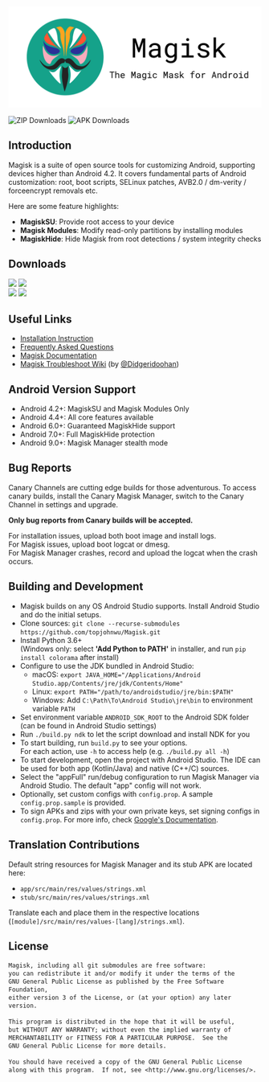 ![](docs/images/logo.png)

![ZIP Downloads](https://img.shields.io/badge/dynamic/json?color=blue&label=ZIP%20Downloads&query=magisk&url=https%3A%2F%2Fraw.githubusercontent.com%2Ftopjohnwu%2Fmagisk_files%2Fcount%2Fcount.json&cacheSeconds=1800)
![APK Downloads](https://img.shields.io/badge/dynamic/json?color=green&label=APK%20Downloads&query=manager&url=https%3A%2F%2Fraw.githubusercontent.com%2Ftopjohnwu%2Fmagisk_files%2Fcount%2Fcount.json&cacheSeconds=1800)

## Introduction

Magisk is a suite of open source tools for customizing Android, supporting devices higher than Android 4.2. It covers fundamental parts of Android customization: root, boot scripts, SELinux patches, AVB2.0 / dm-verity / forceencrypt removals etc.

Here are some feature highlights:

- **MagiskSU**: Provide root access to your device
- **Magisk Modules**: Modify read-only partitions by installing modules
- **MagiskHide**: Hide Magisk from root detections / system integrity checks

## Downloads

[![](https://img.shields.io/badge/Magisk%20Manager-v8.0.7-green)](https://github.com/topjohnwu/Magisk/releases/download/manager-v8.0.7/MagiskManager-v8.0.7.apk)
[![](https://img.shields.io/badge/Magisk%20Manager-Canary-red)](https://raw.githubusercontent.com/topjohnwu/magisk_files/canary/app-debug.apk)
<br>
[![](https://img.shields.io/badge/Magisk-v21.4-blue)](https://github.com/topjohnwu/Magisk/releases/tag/v21.4)
[![](https://img.shields.io/badge/Magisk%20Beta-v21.4-blue)](https://github.com/topjohnwu/Magisk/releases/tag/v21.4)

## Useful Links

- [Installation Instruction](https://topjohnwu.github.io/Magisk/install.html)
- [Frequently Asked Questions](https://topjohnwu.github.io/Magisk/faq.html)
- [Magisk Documentation](https://topjohnwu.github.io/Magisk/)
- [Magisk Troubleshoot Wiki](https://www.didgeridoohan.com/magisk/HomePage) (by [@Didgeridoohan](https://github.com/Didgeridoohan))

## Android Version Support

- Android 4.2+: MagiskSU and Magisk Modules Only
- Android 4.4+: All core features available
- Android 6.0+: Guaranteed MagiskHide support
- Android 7.0+: Full MagiskHide protection
- Android 9.0+: Magisk Manager stealth mode

## Bug Reports

Canary Channels are cutting edge builds for those adventurous. To access canary builds, install the Canary Magisk Manager, switch to the Canary Channel in settings and upgrade.

**Only bug reports from Canary builds will be accepted.**

For installation issues, upload both boot image and install logs.<br>
For Magisk issues, upload boot logcat or dmesg.<br>
For Magisk Manager crashes, record and upload the logcat when the crash occurs.

## Building and Development

- Magisk builds on any OS Android Studio supports. Install Android Studio and do the initial setups.
- Clone sources: `git clone --recurse-submodules https://github.com/topjohnwu/Magisk.git`
- Install Python 3.6+ \
(Windows only: select **'Add Python to PATH'** in installer, and run `pip install colorama` after install)
- Configure to use the JDK bundled in Android Studio:
	- macOS: `export JAVA_HOME="/Applications/Android Studio.app/Contents/jre/jdk/Contents/Home"`
	- Linux: `export PATH="/path/to/androidstudio/jre/bin:$PATH"`
	- Windows: Add `C:\Path\To\Android Studio\jre\bin` to environment variable `PATH`
- Set environment variable `ANDROID_SDK_ROOT` to the Android SDK folder (can be found in Android Studio settings)
- Run `./build.py ndk` to let the script download and install NDK for you
- To start building, run `build.py` to see your options. \
For each action, use `-h` to access help (e.g. `./build.py all -h`)
- To start development, open the project with Android Studio. The IDE can be used for both app (Kotlin/Java) and native (C++/C) sources.
- Select the "appFull" run/debug configuration to run Magisk Manager via Android Studio. The default "app" config will not work.
- Optionally, set custom configs with `config.prop`. A sample `config.prop.sample` is provided.
- To sign APKs and zips with your own private keys, set signing configs in `config.prop`. For more info, check [Google's Documentation](https://developer.android.com/studio/publish/app-signing.html#generate-key).

## Translation Contributions

Default string resources for Magisk Manager and its stub APK are located here:

- `app/src/main/res/values/strings.xml`
- `stub/src/main/res/values/strings.xml`

Translate each and place them in the respective locations (`[module]/src/main/res/values-[lang]/strings.xml`).

## License

    Magisk, including all git submodules are free software:
    you can redistribute it and/or modify it under the terms of the
    GNU General Public License as published by the Free Software Foundation,
    either version 3 of the License, or (at your option) any later version.

    This program is distributed in the hope that it will be useful,
    but WITHOUT ANY WARRANTY; without even the implied warranty of
    MERCHANTABILITY or FITNESS FOR A PARTICULAR PURPOSE.  See the
    GNU General Public License for more details.

    You should have received a copy of the GNU General Public License
    along with this program.  If not, see <http://www.gnu.org/licenses/>.
